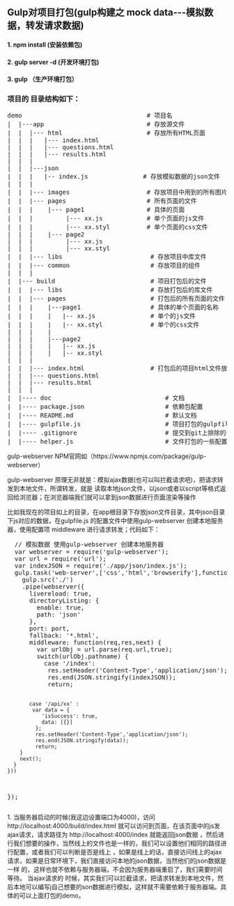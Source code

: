 ## Gulp对项目打包(gulp构建之 mock data---模拟数据，转发请求数据)
#### 1. npm install (安装依赖包)
#### 2. gulp server -d  (开发环境打包)
#### 3. gulp  （生产环境打包）
### 项目的 目录结构如下：
<pre>
demo                                  # 项目名
|  |---app                            # 存放源文件                                
|  |  |--- html                       # 存放所有HTML页面
|  |  |   |--- index.html               
|  |  |   |--- questions.html
|  |  |   |--- results.html
|  |  |
|  |  |---json
|  |  |   |-- index.js               # 存放模拟数据的json文件 
|  |  | 
|  |  |--- images                     # 存放项目中用到的所有图片
|  |  |--- pages                      # 所有页面的文件
|  |  |    |--- page1                 # 具体的页面
|  |  |         |--- xx.js            # 单个页面的js文件
|  |  |         |--- xx.styl          # 单个页面的css文件
|  |  |    |--- page2 
|  |  |         |--- xx.js
|  |  |         |--- xx.styl
|  |  |--- libs                        # 存放项目中库文件
|  |  |--- common                      # 存放项目的组件
|  |  |
|  |--- build                          # 项目打包后的文件
|  |  |--- libs                        # 存放打包后的库文件 
|  |  |--- pages                       # 打包后的所有页面的文件
|  |  |    |---page1                   # 具体的单个页面的名称
|  |  |    |   |-- xx.js               # 单个的js文件
|  |  |    |   |-- xx.styl             # 单个的css文件
|  |  |    |
|  |  |    |---page2 
|  |  |    |   |-- xx.js
|  |  |    |   |-- xx.styl   
|  |  |                            
|  |  |--- index.html                  # 打包后的项目html文件放在项目的build根目录下
|  |  |--- questions.html
|  |  |--- results.html                           
|  |  |
|  |---- doc                               # 文档
|  |---- package.json                      # 依赖包配置
|  |---- README.md                         # 默认文档   
|  |---- gulpfile.js                       # 项目打包的gulpfile文件
|  |---- .gitignore                        # 提交到git上排除的一些文件 
|  |---- helper.js                         # 文件打包的一些配置
</pre>
<p>gulp-webserver NPM官网如（https://www.npmjs.com/package/gulp-webserver）</p>
<p>gulp-webserver 原理无非就是：模拟ajax数据(也可以叫拦截请求吧)，把请求转发到本地文件，所谓转发，就是
读取本地json文件，以json或者以script等格式返回给浏览器；在浏览器端我们就可以拿到json数据进行页面渲染等操作
</p>
<p>
  比如我现在的项目如上的目录，在app根目录下存放json文件目录，其中json目录下js对应的数据，在gulpfile.js
  的配置文件中使用gulp-webserver 创建本地服务器，使用配置项 middleware 进行请求转发；代码如下：
</p>
<pre>
  // 模拟数据 使用gulp-webserver 创建本地服务器
  var webserver = require('gulp-webserver');
  var url = require('url');
  var indexJSON = require('./app/json/index.js');
  gulp.task('web-server',['css','html','browserify'],function(){
    gulp.src('./')
    .pipe(webserver({
      livereload: true,
      directoryListing: {
        enable: true,
        path: 'json'
      },
      port: port,
      fallback: '*.html',
      middleware: function(req,res,next) {
        var urlObj = url.parse(req.url,true);
        switch(urlObj.pathname) {
          case '/index':
           res.setHeader('Content-Type','application/json');
           res.end(JSON.stringify(indexJSON));
           return;

           case '/api/xx' :
            var data = {
               'isSuccess': true,
               data: [{}]
             };
             res.setHeader('Content-Type','application/json');
             res.end(JSON.stringify(data));
             return;
        }
        next();
      }
    }))
  });
</pre>
<p>
  1. 当服务器启动的时候(我这边设置端口为4000)，访问http://localhost:4000/build/index.html 就可以访问到页面，在该页面中的js发ajax请求，请求路径为 http://localhost:4000/index 就能返回json数据
  ，然后进行我们想要的操作，当然线上的文件也是一样的，我们可以设置他们相同的路径进行配置，或者我们可以判断是否是线上
  ，如果是线上的话，直接访问线上的ajax请求，如果是日常环境下，我们直接访问本地的json数据，当然他们的json数据是一样
  的，这样也就不依赖与服务器端，不会因为服务器端重启了，我们需要时间等待。
  当ajax请求的 时候，其实我们可以拦截请求，把请求转发到本地文件，然后本地可以编写j自己想要的son数据进行模拟，这样就不需要依赖于服务器端。具体的可以上面打包的demo。
</p>
